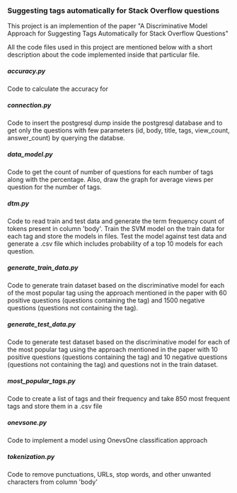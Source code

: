 ### Suggesting tags automatically for Stack Overflow questions
This project is an implemention of the paper "A Discriminative Model Approach for Suggesting Tags Automatically for Stack Overflow Questions"

All the code files used in this project are mentioned below with a short description about the code implemented inside that particular file.  

##### accuracy.py
Code to calculate the accuracy for 

##### connection.py
Code to insert the postgresql dump inside the postgresql database and to get only the questions with few parameters (id, body, title, tags, view_count, answer_count) by querying the databse.

##### data_model.py
Code to get the count of number of questions for each number of tags along with the percentage. Also, draw the graph for average views per question for the number of tags.

##### dtm.py
Code to read train and test data and generate the term frequency count of tokens present in column 'body'. Train the SVM model on the train data for each tag and store the models in files. Test the model against test data and generate a .csv file which includes probability of a top 10 models for each question.

##### generate_train_data.py
Code to generate train dataset based on the discriminative model for each of the most popular tag using the approach mentioned in the paper with 60 positive questions (questions containing the tag) and 1500 negative questions (questions not containing the tag).

##### generate_test_data.py
Code to generate test dataset based on the discriminative model for each of the most popular tag using the approach mentioned in the paper with 10 positive questions (questions containing the tag) and 10 negative questions (questions not containing the tag) and questions not in the train dataset.

##### most_popular_tags.py
Code to create a list of tags and their frequency and take 850 most frequent tags and store them in a .csv file

##### onevsone.py
Code to implement a model using OnevsOne classification approach 

##### tokenization.py
Code to remove punctuations, URLs, stop words, and other unwanted characters from column 'body'
